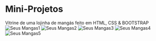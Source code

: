 # Mini-Projetos
Vitrine de uma lojinha de mangás feito em HTML, CSS &amp; BOOTSTRAP![Seus Mangas1](https://user-images.githubusercontent.com/116047184/205727355-1663313b-9252-4d2a-b85f-c64315028324.jpg)
![Seus Mangas2](https://user-images.githubusercontent.com/116047184/205727359-515aeab1-bd3a-49ca-9499-9b927f4bebc1.jpg)
![Seus Mangas3](https://user-images.githubusercontent.com/116047184/205727362-f1a1c331-4161-4c3d-91a7-215604bd03f6.jpg)
![Seus Mangas4](https://user-images.githubusercontent.com/116047184/205727364-a2995687-1855-4af0-90db-4546d353c626.jpg)
![Seus Mangas5](https://user-images.githubusercontent.com/116047184/205727366-edfeadd2-b099-461e-ad43-1ddd3d5e1ae6.jpg)

